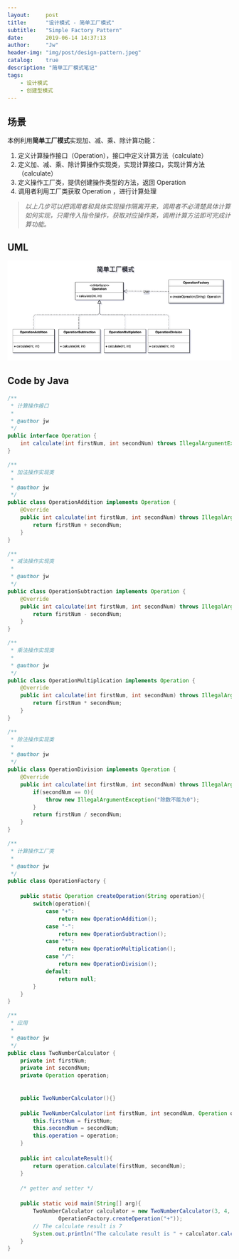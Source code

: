 ```yaml
---
layout:     post
title:      "设计模式 - 简单工厂模式"
subtitle:   "Simple Factory Pattern"
date:       2019-06-14 14:37:13
author:     "Jw"
header-img: "img/post/design-pattern.jpeg"
catalog:    true
description: "简单工厂模式笔记"
tags:
    - 设计模式
    - 创建型模式
---
```


## 场景

本例利用**简单工厂模式**实现加、减、乘、除计算功能：

1. 定义计算操作接口（Operation），接口中定义计算方法（calculate）
2. 定义加、减、乘、除计算操作实现类，实现计算接口，实现计算方法（calculate）
3. 定义操作工厂类，提供创建操作类型的方法，返回 Operation 
4. 调用者利用工厂类获取 Operation ，进行计算处理

> *以上几步可以把调用者和具体实现操作隔离开来，调用者不必清楚具体计算如何实现，只需传入指令操作，获取对应操作类，调用计算方法即可完成计算功能。*

## UML
![simpleFactoryUML](../img/design-pattern/SimpleFactory.png)

## Code by Java
```java
/**
 * 计算操作接口
 *
 * @author jw
 */
public interface Operation {
    int calculate(int firstNum, int secondNum) throws IllegalArgumentException;
}
```

```java
/**
 * 加法操作实现类
 *
 * @author jw
 */
public class OperationAddition implements Operation {
    @Override
    public int calculate(int firstNum, int secondNum) throws IllegalArgumentException {
        return firstNum + secondNum;
    }
}
```

```java
/**
 * 减法操作实现类
 *
 * @author jw
 */
public class OperationSubtraction implements Operation {
    @Override
    public int calculate(int firstNum, int secondNum) throws IllegalArgumentException {
        return firstNum - secondNum;
    }
}
```

```java
/**
 * 乘法操作实现类
 *
 * @author jw
 */
public class OperationMultiplication implements Operation {
    @Override
    public int calculate(int firstNum, int secondNum) throws IllegalArgumentException {
        return firstNum * secondNum;
    }
}
```

```java
/**
 * 除法操作实现类
 *
 * @author jw
 */
public class OperationDivision implements Operation {
    @Override
    public int calculate(int firstNum, int secondNum) throws IllegalArgumentException {
        if(secondNum == 0){
            throw new IllegalArgumentException("除数不能为0");
        }
        return firstNum / secondNum;
    }
}
```

```java
/**
 * 计算操作工厂类
 *
 * @author jw
 */
public class OperationFactory {

    public static Operation createOperation(String operation){
        switch(operation){
            case "+":
                return new OperationAddition();
            case "-":
                return new OperationSubtraction();
            case "*":
                return new OperationMultiplication();
            case "/":
                return new OperationDivision();
            default:
                return null;
        }
    }
}
```

```java
/**
 * 应用
 *
 * @author jw
 */
public class TwoNumberCalculator {
    private int firstNum;
    private int secondNum;
    private Operation operation;


    public TwoNumberCalculator(){}

    public TwoNumberCalculator(int firstNum, int secondNum, Operation operation){
        this.firstNum = firstNum;
        this.secondNum = secondNum;
        this.operation = operation;
    }

    public int calculateResult(){
        return operation.calculate(firstNum, secondNum);
    }

    /* getter and setter */
    		
    public static void main(String[] arg){
        TwoNumberCalculator calculator = new TwoNumberCalculator(3, 4,
                OperationFactory.createOperation("+"));
        // The calculate result is 7
        System.out.println("The calculate result is " + calculator.calculateResult());
    }
}
```
